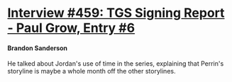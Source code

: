 # [Interview #459: TGS Signing Report - Paul Grow, Entry #6](https://www.theoryland.com/intvmain.php?i=459#6)

#### Brandon Sanderson

He talked about Jordan's use of time in the series, explaining that Perrin's storyline is maybe a whole month off the other storylines.

